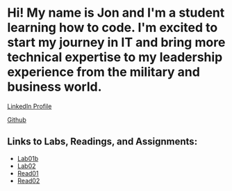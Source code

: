 # Hi! My name is Jon and I'm a student learning how to code.  I'm excited to start my journey in IT and bring more technical expertise to my leadership experience from the military and business world. 

[LinkedIn Profile](https://www.linkedin.com/in/jon-gitter-a0123485/)

[Github](https://github.com/jon-gitter) 


## Links to Labs, Readings, and Assignments:
+ [Lab01b]()
+ [Lab02]()
+ [Read01]()
+ [Read02]()





